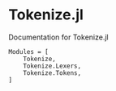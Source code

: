 # Tokenize.jl

Documentation for Tokenize.jl

```@autodocs
Modules = [
    Tokenize,
    Tokenize.Lexers,
    Tokenize.Tokens,
]
```